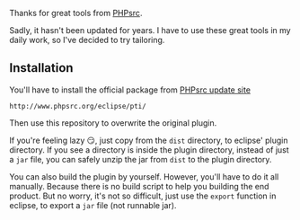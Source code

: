 Thanks for great tools from [PHPsrc](https://github.com/PHPsrc).

Sadly, it hasn't been updated for years. I have to use these great tools in my daily work, so I've decided to try tailoring.


## Installation

You'll have to install the official package from [PHPsrc update site](http://www.phpsrc.org/eclipse/pti/)

```text
http://www.phpsrc.org/eclipse/pti/
```

Then use this repository to overwrite the original plugin.

If you're feeling lazy :smirk:, just copy from the `dist` directory, to eclipse' plugin directory. If you see a directory is inside the plugin directory, instead of just a `jar` file, you can safely unzip the jar from `dist` to the plugin directory.

You can also build the plugin by yourself. However, you'll have to do it all manually. Because there is no build script to help you building the end product. But no worry, it's not so difficult, just use the `export` function in eclipse, to export a `jar` file (not runnable jar).